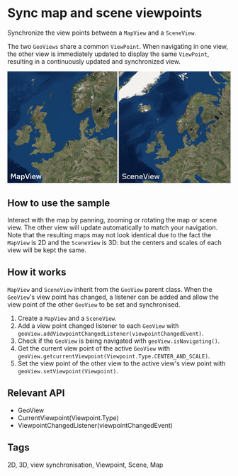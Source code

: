 <h1>Sync map and scene viewpoints</h1>

<p>Synchronize the view points between a <code>MapView</code> and a <code>SceneView</code>.</p>

<p>The two <code>GeoViews</code> share a common <code>ViewPoint</code>. When navigating in one view, the other view is immediately updated to display the same <code>ViewPoint</code>, resulting in a continuously updated and synchronized view.</p>

<p><img src="SyncMapandSceneViewpoints.png" /></p>

<h2>How to use the sample</h2>

<p>Interact with the map by panning, zooming or rotating the map or scene view. The other view will update automatically to match your navigation. Note that the resulting maps may not look identical due to the fact the <code>MapView</code> is 2D and the <code>SceneView</code> is 3D: but the centers and scales of each view will be kept the same.</p>

<h2>How it works</h2>

<p><code>MapView</code> and <code>SceneView</code> inherit from the <code>GeoView</code> parent class. When the <code>GeoView</code>'s view point has changed, a listener can be added and allow the view point of the other <code>GeoView</code> to be set and synchronised.


<ol>
<li>Create a <code>MapView</code> and a <code>SceneView</code>.</li>
<li>Add a view point changed listener to each <code>GeoView</code> with <code>geoView.addViewpointChangedListener(viewpointChangedEvent)</code>.</li>
<li>Check if the <code>GeoView</code> is being navigated with <code>geoView.isNavigating()</code>.</li>
<li>Get the current view point of the active <code>GeoView</code> with <code>geoView.getcurrentViewpoint(Viewpoint.Type.CENTER_AND_SCALE)</code>.</li>
<li>Set the view point of the other view to the active view's view point with <code>geoView.setViewpoint(Viewpoint)</code>.</li>
</ol>

<h2>Relevant API</h2>

<ul>
<li>GeoView</li>

<li>CurrentViewpoint(Viewpoint.Type)</li>

<li>ViewpointChangedListener(viewpointChangedEvent)</li>

</ul>

<h2>Tags</h2>

<p>2D, 3D, view synchronisation, Viewpoint, Scene, Map</p>

